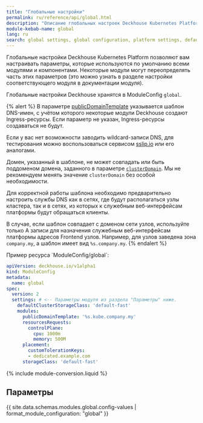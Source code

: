 ```yaml
---
title: "Глобальные настройки"
permalink: ru/reference/api/global.html
description: "Описание глобальных настроек Deckhouse Kubernetes Platform"
module-kebab-name: global
lang: ru
search: global settings, global configuration, platform settings, default settings, global parameters, глобальные настройки, глобальная конфигурация, настройки платформы, настройки по умолчанию, глобальные параметры
---
```


Глобальные настройки Deckhouse Kubernetes Platform позволяют вам настраивать параметры, которые используются по умолчанию всеми модулями и компонентами. Некоторые модули могут переопределять часть этих параметров (это можно узнать в разделе настройки соответствующего модуля в документации модуля).

Глобальные настройки Deckhouse хранятся в ModuleConfig `global`.

{% alert %}
В параметре [publicDomainTemplate](#parameters-modules-publicdomaintemplate) указывается шаблон DNS-имен, с учётом которого некоторые модули Deckhouse создают Ingress-ресурсы. Если параметр не указан, Ingress-ресурсы создаваться не будут.

Если у вас нет возможности заводить wildcard-записи DNS, для тестирования можно воспользоваться сервисом [sslip.io](https://sslip.io) или его аналогами.

Домен, указанный в шаблоне, не может совпадать или быть поддоменом домена, заданного в параметре [`clusterDomain`](/products/kubernetes-platform/documentation/v1/reference/api/cr.html#clusterconfiguration-clusterdomain). Мы не рекомендуем менять значение `clusterDomain` без особой необходимости.

Для корректной работы шаблона необходимо предварительно настроить службы DNS как в сетях, где будут располагаться узлы кластера, так и в сетях, из которых к служебным веб-интерфейсам платформы будут обращаться клиенты.

В случае, если шаблон совпадает с доменом сети узлов, используйте только А записи для назначения служебным веб-интерфейсам платформы адресов Frontend узлов. Например, для узлов заведена зона `company.my`, а шаблон имеет вид `%s.company.my`.
{% endalert %}

<div>
Пример ресурса `ModuleConfig/global`:

```yaml
apiVersion: deckhouse.io/v1alpha1
kind: ModuleConfig
metadata:
  name: global
spec:
  version: 2
  settings: # <-- Параметры модуля из раздела "Параметры" ниже.
    defaultClusterStorageClass: 'default-fast'
    modules:
      publicDomainTemplate: '%s.kube.company.my'
      resourcesRequests:
        controlPlane:
          cpu: 1000m
          memory: 500M
      placement:
        customTolerationKeys:
        - dedicated.example.com
      storageClass: 'default-fast'
```

{% include module-conversion.liquid %}

## Параметры

{{ site.data.schemas.modules.global.config-values | format_module_configuration: "global" }}
